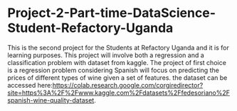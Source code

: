 # Project-2-Part-time-DataScience-Student-Refactory-Uganda
This is the second project for the Students at Refactory Uganda and it is for learning purposes. This project will involve both a regression and a classification problem with dataset from kaggle. 
The project of first choice is a regression problem considering Spanish will focus on predicting the prices of different types of wine given a set of features. the dataset can be accessed here:https://colab.research.google.com/corgiredirector?site=https%3A%2F%2Fwww.kaggle.com%2Fdatasets%2Ffedesoriano%2Fspanish-wine-quality-dataset.
